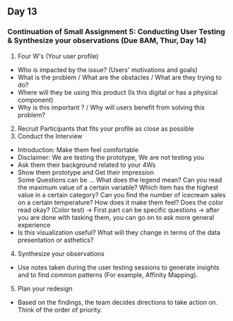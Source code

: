 ## Day 13 

### Continuation of Small Assignment 5: Conducting User Testing & Synthesize your observations (Due 8AM, Thur, Day 14)
1. Four W's (Your user profile)
- Who is impacted by the issue? (Users' motivations and goals)
- What is the problem / What are the obstacles / What are they trying to do?
- Where will they be using this product (Is this digital or has a physical component)
- Why is this important ? / Why will users benefit from solving this problem?
2. Recruit Participants that fits your profile as close as possible 
3. Conduct the Interview 
- Introduction: Make them feel comfortable
- Disclaimer: We are testing the prototype, We are not testing you 
- Ask them their background related to your 4Ws
- Show them prototype and Get their impression  
Some Questions can be ...
What does the legend mean?
Can you read the maximum value of a certain variable? Which item has the highest value in a certain category? 
Can you find the number of icecream sales on a certain temperature?
How does it make them feel?
Does the color read okay? (Color test)
-> First part can be specific questions
-> after you are done with tasking them, you can go on to ask more general experience 
- Is this visualization useful? What will they change in terms of the data presentation or asthetics?
4. Synthesize your observations 
- Use notes taken during the user testing sessions to generate insights and to find common patterns (For example, Affinity Mapping). 
5. Plan your redesign 
- Based on the findings, the team decides directions to take action on. Think of the order of priority. 
